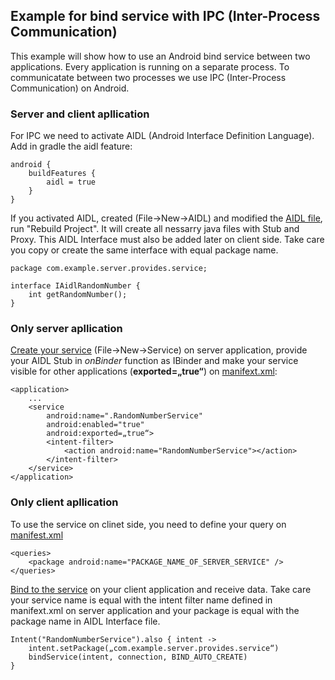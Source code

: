 ## Example for bind service with IPC (Inter-Process Communication)

This example will show how to use an Android bind service between two applications. Every application is running on a separate process. To communicatate between two 
processes we use IPC (Inter-Process Communication) on Android.

### Server and client apllication

For IPC we need to activate AIDL (Android Interface Definition Language). Add in gradle the aidl feature:

```
android {
    buildFeatures {
        aidl = true
    }
}
```

If you activated AIDL, created (File->New->AIDL) and modified the [AIDL file](https://github.com/mkett/android-client-server-bind-service-example/blob/main/ServerProvidesService/app/src/main/aidl/com/example/server/provides/service/IAidlRandomNumber.aidl), run "Rebuild Project". It will create all nessarry java files with Stub and Proxy. 
This AIDL Interface must also be added later on client side. Take care you copy or create the same interface with equal package name.

```
package com.example.server.provides.service;

interface IAidlRandomNumber {
    int getRandomNumber();
}
```

### Only server apllication

[Create your service](https://github.com/mkett/android-client-server-bind-service-example/blob/main/ServerProvidesService/app/src/main/java/com/example/server/provides/service/RandomNumberService.kt) (File->New->Service) on server application, provide your AIDL Stub in *onBinder* function as IBinder and make your service visible for other applications (**exported=„true“**) on [manifext.xml](https://github.com/mkett/android-client-server-bind-service-example/blob/main/ServerProvidesService/app/src/main/AndroidManifest.xml):

```
<application>
    ...
    <service
        android:name=".RandomNumberService"
        android:enabled="true"
        android:exported=„true“>
        <intent-filter>
            <action android:name="RandomNumberService"></action>
        </intent-filter>
    </service>
</application>
```

### Only client apllication

To use the service on clinet side, you need to define your query on [manifest.xml](https://github.com/mkett/android-client-server-bind-service-example/blob/main/ClientBindsToService/app/src/main/AndroidManifest.xml)

```
<queries>
    <package android:name="PACKAGE_NAME_OF_SERVER_SERVICE" />
</queries>
```

[Bind to the service](https://github.com/mkett/android-client-server-bind-service-example/blob/main/ClientBindsToService/app/src/main/java/com/example/client/service/MainActivity.kt) on your client application and receive data. Take care your service name is equal with the intent filter name defined in manifext.xml on server application
and your package is equal with the package name in AIDL Interface file.

```
Intent("RandomNumberService").also { intent ->
    intent.setPackage(„com.example.server.provides.service“)
    bindService(intent, connection, BIND_AUTO_CREATE)
}
```
